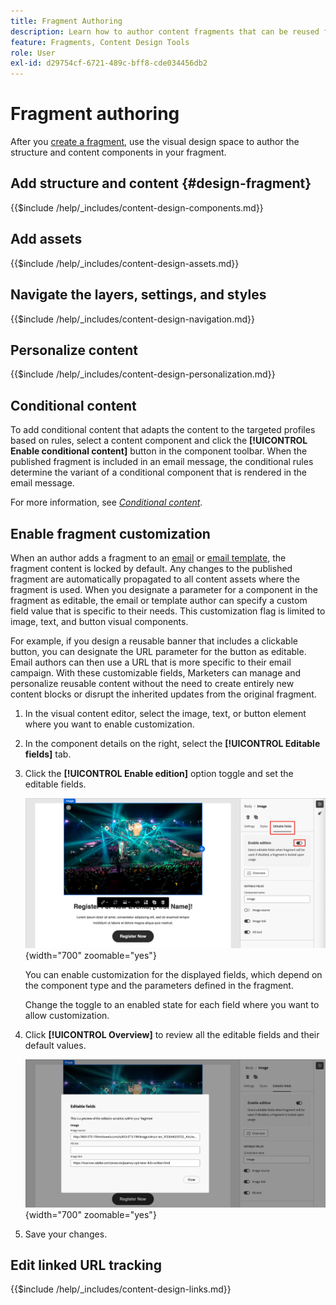 ```yaml
---
title: Fragment Authoring
description: Learn how to author content fragments that can be reused for your emails and template designs for efficiency and to maintain design and branding standards.
feature: Fragments, Content Design Tools
role: User
exl-id: d29754cf-6721-489c-bff8-cde034456db2
---
```

# Fragment authoring

After you [create a fragment](./fragments.md#create-fragments), use the visual design space to author the structure and content components in your fragment.

## Add structure and content {#design-fragment}

{{$include /help/_includes/content-design-components.md}}

## Add assets

{{$include /help/_includes/content-design-assets.md}}

## Navigate the layers, settings, and styles

{{$include /help/_includes/content-design-navigation.md}}

## Personalize content

{{$include /help/_includes/content-design-personalization.md}}

## Conditional content

To add conditional content that adapts the content to the targeted profiles based on rules, select a content component and click the **[!UICONTROL Enable conditional content]** button in the component toolbar. When the published fragment is included in an email message, the conditional rules determine the variant of a conditional component that is rendered in the email message.

For more information, see [_Conditional content_](./conditional-content.md).

## Enable fragment customization

When an author adds a fragment to an [email](./email-authoring.md#content-authoring---use-visual-fragments) or [email template](./email-template-authoring.md#content-authoring---use-visual-fragments), the fragment content is locked by default. Any changes to the published fragment are automatically propagated to all content assets where the fragment is used. When you designate a parameter for a component in the fragment as editable, the email or template author can specify a custom field value that is specific to their needs. This customization flag is limited to image, text, and button visual components.

For example, if you design a reusable banner that includes a clickable button, you can designate the URL parameter for the button as editable. Email authors can then use a URL that is more specific to their email campaign. With these customizable fields, Marketers can manage and personalize reusable content without the need to create entirely new content blocks or disrupt the inherited updates from the original fragment. 

1. In the visual content editor, select the image, text, or button element where you want to enable customization.

1. In the component details on the right, select the **[!UICONTROL Editable fields]** tab.

1. Click the **[!UICONTROL Enable edition]** option toggle and set the editable fields.

   ![Enable editable fields for a fragment image component](./assets/fragment-editable-fields-image.png){width="700" zoomable="yes"}

   You can enable customization for the displayed fields, which depend on the component type and the parameters defined in the fragment.

   Change the toggle to an enabled state for each field where you want to allow customization.

1. Click **[!UICONTROL Overview]** to review all the editable fields and their default values.

   ![Review the editable fields and their default values](./assets/fragment-editable-fields-image-overview.png){width="700" zoomable="yes"}

1. Save your changes.

## Edit linked URL tracking

{{$include /help/_includes/content-design-links.md}}
